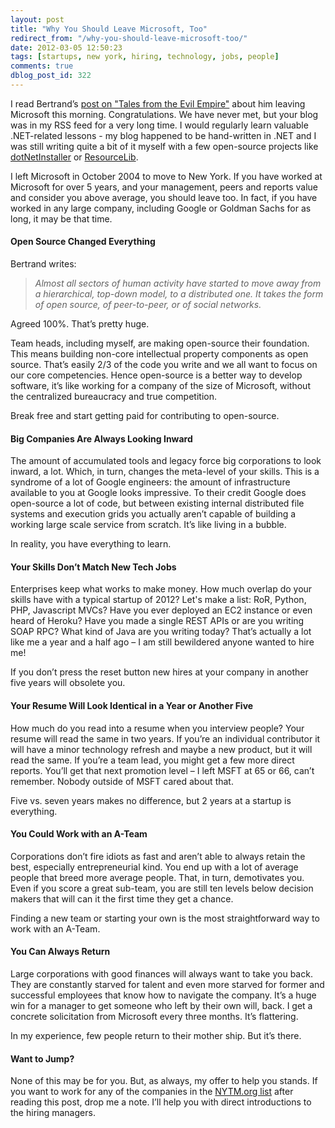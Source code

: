 ```yaml
---
layout: post
title: "Why You Should Leave Microsoft, Too"
redirect_from: "/why-you-should-leave-microsoft-too/"
date: 2012-03-05 12:50:23
tags: [startups, new york, hiring, technology, jobs, people]
comments: true
dblog_post_id: 322
---
```

I read Bertrand’s [post on "Tales from the Evil Empire"](https://weblogs.asp.net/bleroy/archive/2012/02/29/leaving-the-evil-empire.aspx) about him leaving Microsoft this morning. Congratulations. We have never met, but your blog was in my RSS feed for a very long time. I would regularly learn valuable .NET-related lessons - my blog happened to be hand-written in .NET and I was still writing quite a bit of it myself with a few open-source projects like [dotNetInstaller](https://github.com/dblock/dotnetinstaller/) or [ResourceLib](https://github.com/dblock/resourcelib/).

I left Microsoft in October 2004 to move to New York. If you have worked at Microsoft for over 5 years, and your management, peers and reports value and consider you above average, you should leave too. In fact, if you have worked in any large company, including Google or Goldman Sachs for as long, it may be that time.

#### Open Source Changed Everything

Bertrand writes:

> _Almost all sectors of human activity have started to move away from a hierarchical, top-down model, to a distributed one. It takes the form of open source, of peer-to-peer, or of social networks._

Agreed 100%. That’s pretty huge.

Team heads, including myself, are making open-source their foundation. This means building non-core intellectual property components as open source. That’s easily 2/3 of the code you write and we all want to focus on our core competencies. Hence open-source is a better way to develop software, it’s like working for a company of the size of Microsoft, without the centralized bureaucracy and true competition.

Break free and start getting paid for contributing to open-source.

#### Big Companies Are Always Looking Inward

The amount of accumulated tools and legacy force big corporations to look inward, a lot. Which, in turn, changes the meta-level of your skills. This is a syndrome of  a lot of Google engineers: the amount of infrastructure available to you at Google looks impressive. To their credit Google does open-source a lot of code, but between existing internal distributed file systems and execution grids you actually aren’t capable of building a working large scale service from scratch. It’s like living in a bubble.

In reality, you have everything to learn.

#### Your Skills Don’t Match New Tech Jobs

Enterprises keep what works to make money. How much overlap do your skills have with a typical startup of 2012? Let's make a list: RoR, Python, PHP, Javascript MVCs? Have you ever deployed an EC2 instance or even heard of Heroku? Have you made a single REST APIs or are you writing SOAP RPC? What kind of Java are you writing today? That’s actually a lot like me a year and a half ago – I am still bewildered anyone wanted to hire me!

If you don’t press the reset button new hires at your company in another five years will obsolete you.

#### Your Resume Will Look Identical in a Year or Another Five

How much do you read into a resume when you interview people? Your resume will read the same in two years. If you’re an individual contributor it will have a minor technology refresh and maybe a new product, but it will read the same. If you’re a team lead, you might get a few more direct reports. You’ll get that next promotion level – I left MSFT at 65 or 66, can’t remember. Nobody outside of MSFT cared about that.

Five vs. seven years makes no difference, but 2 years at a startup is everything.

#### You Could Work with an A-Team

Corporations don’t fire idiots as fast and aren’t able to always retain the best, especially entrepreneurial kind. You end up with a lot of average people that breed more average people. That, in turn, demotivates you. Even if you score a great sub-team, you are still ten levels below decision makers that will can it the first time they get a chance.

Finding a new team or starting your own is the most straightforward way to work with an A-Team.

#### You Can Always Return

Large corporations with good finances will always want to take you back. They are constantly starved for talent and even more starved for former and successful employees that know how to navigate the company. It’s a huge win for a manager to get someone who left by their own will, back. I get a concrete solicitation from Microsoft every three months. It’s flattering.

In my experience, few people return to their mother ship. But it’s there.

#### Want to Jump?

None of this may be for you. But, as always, my offer to help you stands. If you want to work for any of the companies in the [NYTM.org list](https://nytm.org/made/) after reading this post, drop me a note. I’ll help you with direct introductions to the hiring managers.
